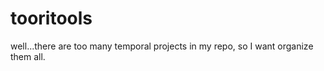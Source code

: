 tooritools
==========

well...there are too many temporal projects in my repo, so I want organize them all.
